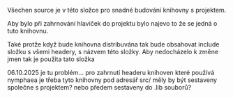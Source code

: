 Všechen source je v této složce pro snadné budování knihovny s projektem.

Aby bylo při zahrnování hlaviček do projektu bylo najevo to že se jedná o tuto knihovnu.

Také protže když bude knihovna distribuvána tak bude obsahovat include složku s všemi headery, s názvem této složky.
Aby nedocházelo k změne jmen tak je použita tato složka

06.10.2025
je tu problém... pro zahrnutí headeru knihoven které používá nymphaea je třeba tyto knihovny pod adresář src/
měly by být sestaveny společne s projektem? nebo předem sestaveny do .lib souborů?
